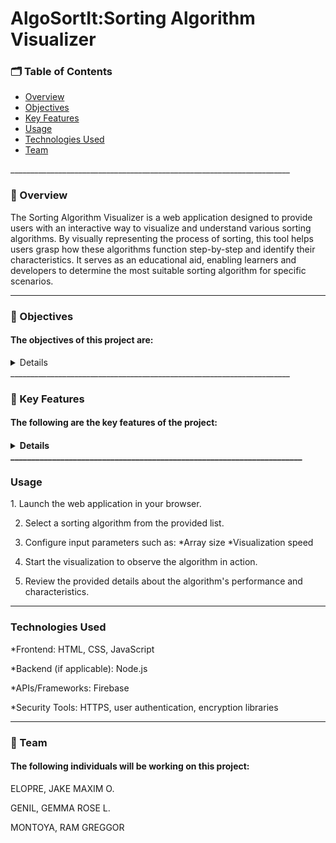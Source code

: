 <h1 color="blue"><b>AlgoSortIt:Sorting Algorithm Visualizer</b></h1>

<h3><b>🗂 Table of Contents</b></h3>

<ul>
  <li><a href="#overview">Overview</a></li>
  <li><a href="#objectives">Objectives</a></li>
  <li><a href="#key-features">Key Features</a></li>
  <li><a href="#usage">Usage</a></li>
  <li><a href="#technologies-used">Technologies Used</a></li>
  <li><a href="#team">Team</a></li>
</ul>
______________________________________________________________________
<h3 id="overview"><b>📄 Overview</b></h3>

The Sorting Algorithm Visualizer is a web application designed to provide users with an interactive way to visualize and understand various sorting algorithms. By visually representing the process of sorting, this tool helps users grasp how these algorithms function step-by-step and identify their characteristics. It serves as an educational aid, enabling learners and developers to determine the most suitable sorting algorithm for specific scenarios.
______________________________________________________________________

<h3 id="objectives"><b>🔗 Objectives</b></h3>
<h4> The objectives of this project are:</h4>
<details>
  🔴 Visualization of Sorting Algorithms: Display the operations of popular sorting algorithms in real-time, illustrating how they manipulate data during execution.
  
  🔵 Educational Aid: Enhance understanding of sorting techniques by showcasing their mechanics, strengths, and weaknesses in a visually intuitive manner.
  
  🟣 Practical Insights: Help users choose the most appropriate sorting algorithm based on the dataset or problem requirements by comparing the performance of different algorithms.

</details>
______________________________________________________________________

<h3 id="key-features"><b>🔑 Key Features</b></h3>
<h4> The following are the key features of the project:<h4>
 <details>
  🟡 Interactive UI to choose and compare different sorting algorithms.
   
  🟢 Step-by-step animations for popular sorting algorithms like:
  
     *Bubble Sort
     
     *Quick Sort
     
     *Merge Sort
     
     *Insertion Sort
     
     *Selection Sort
  🟠 Adjustable input size and speed of visualization for custom scenarios.
  
  🔵 Insights into time complexity, space complexity, and real-world applications for each algorithm.
</details>
______________________________________________________________________

<h3 id="usage"><b>Usage</b></h3>
1. Launch the web application in your browser.

2. Select a sorting algorithm from the provided list.
   
3. Configure input parameters such as:
    *Array size
    *Visualization speed
4. Start the visualization to observe the algorithm in action.
  
5. Review the provided details about the algorithm's performance and characteristics.
______________________________________________________________________

<h3 id="technologies-used"<b>Technologies Used</b></h3>

*Frontend: HTML, CSS, JavaScript 

*Backend (if applicable): Node.js

*APIs/Frameworks: Firebase

*Security Tools: HTTPS, user authentication, encryption libraries
______________________________________________________________________

<h3 id="team"><b>👥 Team</b></h3>
<h4> The following individuals will be working on this project:</h4>

ELOPRE, JAKE MAXIM O.

GENIL, GEMMA ROSE L.

MONTOYA, RAM GREGGOR 
